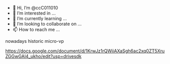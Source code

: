- 👋 Hi, I’m @ccC011010
- 👀 I’m interested in ...
- 🌱 I’m currently learning ...
- 💞️ I’m looking to collaborate on ...
- 📫 How to reach me ...

<!---
ccC011010/ccC011010 is a ✨ special ✨ repository because its `README.md` (this file) appears on your GitHub profile.
You can click the Preview link to take a look at your changes.
--->nowadays historic micro-vp
https://docs.google.com/document/d/1KrwJz1rQWiiAXaSgh6ac2xq0ZT5XruZGGwGAl4_ukho/edit?usp=drivesdk


